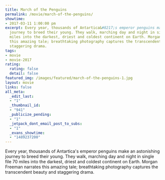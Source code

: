 ```yaml
---
title: March of the Penguins
permalink: /movie/march-of-the-penguins/
showtime:
- 2017-03-11 1:00:00 pm
excerpt: Every year, thousands of Antartica&#8217;s emperor penguins make an astonishing
  journey to breed their young. They walk, marching day and night in single file 70
  miles into the darkest, driest and coldest continent on Earth. Morgan Freeman narrates
  this amazing tale; breathtaking photography captures the transcendent beauty and
  staggering drama.
tags:
- movie
- movie-2017
rating:
  rating: false
  detail: false
featured_img: /images/featured/march-of-the-penguins-1.jpg
layout: movie
links: false
all_meta:
  _edit_last:
  - "1"
  _thumbnail_id:
  - "941"
  _publicize_pending:
  - "1"
  _jetpack_dont_email_post_to_subs:
  - "1"
  _evans_showtime:
  - "1489237200"
---
```


<div class="overview" dir="auto">Every year, thousands of Antartica's emperor penguins make an astonishing journey to breed their young. They walk, marching day and night in single file 70 miles into the darkest, driest and coldest continent on Earth. Morgan Freeman narrates this amazing tale; breathtaking photography captures the transcendent beauty and staggering drama. </div>